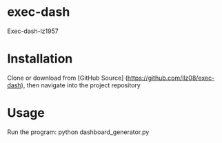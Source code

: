 # exec-dash

Exec-dash-lz1957

# Installation

Clone or download from [GitHub Source] (https://github.com/llz08/exec-dash), then navigate into the project repository

# Usage

Run the program:
python dashboard_generator.py